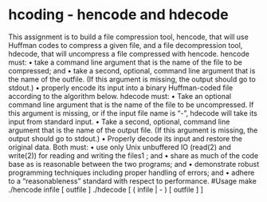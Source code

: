 # hcoding - hencode and hdecode
This assignment is to build a file compression tool, hencode, that will use Huffman codes to compress
a given file, and a file decompression tool, hdecode, that will uncompress a file compressed with
hencode.
hencode must:
• take a command line argument that is the name of the file to be compressed; and
• take a second, optional, command line argument that is the name of the outfile. (If this
argument is missing, the output should go to stdout.)
• properly encode its input into a binary Huffman-coded file according to the algorithm below.
hdecode must:
• Take an optional command line argument that is the name of the file to be uncompressed.
If this argument is missing, or if the input file name is “-”, hdecode will take its input from
standard input.
• Take a second, optional, command line argument that is the name of the output file. (If this
argument is missing, the output should go to stdout.)
• Properly decode its input and restore the original data.
Both must:
• use only Unix unbuffered IO (read(2) and write(2)) for reading and writing the files1
; and
• share as much of the code base as is reasonable between the two programs; and
• demonstrate robust programming techniques including proper handling of errors; and
• adhere to a “reasonableness” standard with respect to performance.
#Usage
make
./hencode infile [ outfile ]
./hdecode [ ( infile | - ) [ outfile ] ]

